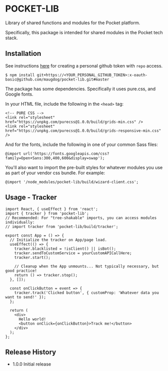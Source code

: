 POCKET-LIB
=========

Library of shared functions and modules for the Pocket platform.

Specifically, this package is intended for shared modules in the Pocket tech stack.

## Installation

  See instructions [here](https://help.github.com/en/github/authenticating-to-github/creating-a-personal-access-token-for-the-command-line) for creating a personal github token with `repo` access.

    $ npm install git+https://<YOUR_PERSONAL_GITHUB_TOKEN>:x-oauth-basic@github.com/maugdog/pocket-lib.git#master

  The package has some dependencies. Specifically it uses pure.css, and Google fonts.

  In your HTML file, include the following in the `<head>` tag:

    <!-- PURE CSS -->
    <link rel="stylesheet" href="https://unpkg.com/purecss@1.0.0/build/grids-min.css" />
    <link rel="stylesheet" href="https://unpkg.com/purecss@1.0.0/build/grids-responsive-min.css" />

  And for the fonts, include the following in one of your common Sass files:

    @import url('https://fonts.googleapis.com/css?family=Open+Sans:300,400,600&display=swap');

  You'll also want to import the pre-built styles for whatever modules you use as part of your vendor css bundle. For example:

    @import '/node_modules/pocket-lib/build/wizard-client.css';

## Usage - Tracker

    import React, { useEffect } from 'react';
    import { tracker } from 'pocket-lib';
    // Recommended: For "tree-shakable" imports, you can access modules individually:
    // import tracker from 'pocket-lib/build/tracker';

    export const App = () => {
      // Initialize the tracker on App/page load.
      useEffect(() => {
        tracker.blacklisted = !isClient() || isBot();
        tracker.sendToCustomService = yourCustomAPICallHere;
        tracker.start();

        // Cleanup when the App unmounts... Not typically necessary, but good practice!
        return () => tracker.stop();
      }, []);

      const onClickButton = event => {
        tracker.track('Clicked button', { customProp: 'Whatever data you want to send!' });
      };

      return (
        <div>
          Hello world!
          <button onClick={onClickButton}>Track me!</button>
        </div>
      );
    };

## Release History

* 1.0.0 Initial release
